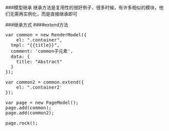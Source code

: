 ###模型继承
继承方法是复用性的很好例子，很多时候，有许多相似的模块，他们无需再实例化，而是直接继承即可

###继承方式
####extend方法

<pre class="brush:js">
var common = new RenderModel({
	el: ".container",
  tmpl: "{{title}}",
  comment: 'common子元素',
  data: {
    title: "Abstract"
  }
});

var common2 = common.extend({
    el: ".container2'
});

var page = new PageModel();
page.add(common);
page.add(common2);

page.rock();
 
</pre>
